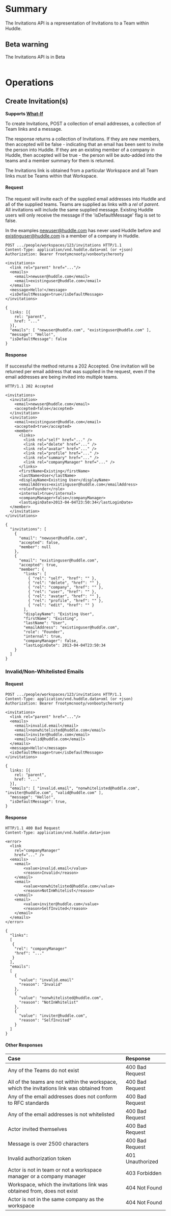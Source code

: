 # Summary #

The Invitations API is a representation of Invitations to a Team within Huddle.

## Beta warning ##

The Invitations API is in Beta

|  |
|:-|

# Operations #

## Create Invitation(s) ##

**Supports [What-If](WhatIfHeader)**

To create Invitations, POST a collection of email addresses, a collection of Team links and a message.

The response returns a collection of Invitations. If they are new members, then accepted will be false - indicating that an email has been sent to invite the person into Huddle. If they are an existing member of a company in Huddle, then accepted will be true - the person will be auto-added into the teams and a member summary for them is returned.

The Invitations link is obtained from a particular Workspace and all Team links must be Teams within that Workspace.

#### Request ####
The request will invite each of the supplied email addresses into Huddle and all of the supplied teams. Teams are supplied as links with a _rel_ of _parent_. All invitations will include the same supplied message. Existing Huddle users will only receive the message if the 'isDefaultMessage' flag is set to false.

In the examples newuser@huddle.com has never used Huddle before and existinguser@huddle.com is a member of a company in Huddle.

```
POST .../people/workspaces/123/invitations HTTP/1.1
Content-Type: application/vnd.huddle.data+xml (or +json)
Authorization: Bearer frootymcnooty/vonbootycherooty
```
```
<invitations>
  <link rel="parent" href="..."/>
  <emails>
    <email>newuser@huddle.com</email>
    <email>existinguser@huddle.com</email>
  </emails>
  <message>Hello!</message>
  <isDefaultMessage>true</isDefaultMessage>
</invitations>
```
```
{
  links: [{
    rel: "parent",
    href: "..."
  }],
  "emails": [ "newuser@huddle.com", "existinguser@huddle.com" ],
  "message": "Hello!",
  "isDefaultMessage": false
}
```

#### Response ####
If successful the method returns a 202 Accepted. One invitation will be returned per email address that was supplied in the request, even if the email addresses are being invited into multiple teams.

```
HTTP/1.1 202 Accepted
```
```
<invitations>
  <invitation>
    <email>newuser@huddle.com</email>
    <accepted>false</accepted>
  </invitation>
  <invitation>
    <email>existinguser@huddle.com</email>
    <accepted>true</accepted>
    <member>
      <links>
        <link rel="self" href="..." />
        <link rel="delete" href="..." />
        <link rel="avatar" href="..." />
        <link rel="profile" href="..." />
        <link rel="summary" href="..." />
        <link rel="companyManager" href="..." />
      </links>  
      <firstName>Existing</firstName>
      <lastName>User</lastName>
      <displayName>Existing User</displayName>
      <emailAddress>existinguser@huddle.com</emailAddress>
      <role>Founder</role>
      <internal>true</internal>
      <companyManager>false</companyManager>
      <lastLoginDate>2013-04-04T23:50:34</lastLoginDate>
  </member>
  </invitation>
</invitations>
```
```
{
  "invitations": [
    {
      "email": "newuser@huddle.com",
      "accepted": false,
      "member": null
    },
    {
      "email": "existinguser@huddle.com",
      "accepted": true,
      "member": {
        "links": [
          { "rel": "self", "href": "" },
          { "rel": "delete", "href": "" },
          { "rel": "company", "href": "" },
          { "rel": "user", "href": "" },
          { "rel": "avatar", "href": "" },
          { "rel": "profile", "href": "" },
          { "rel": "edit", "href": "" }
        ],
        "displayName": "Existing User",
        "firstName": "Existing",
        "lastName": "User",
        "emailAddress": "existinguser@huddle.com",
        "role": "Founder",
        "internal": true,
        "companyManager": false,
        "lastLoginDate": 2013-04-04T23:50:34
    }
  ]
}
```

### Invalid/Non-Whitelisted Emails ###

#### Request ####

```
POST .../people/workspaces/123/invitations HTTP/1.1
Content-Type: application/vnd.huddle.data+xml (or +json)
Authorization: Bearer frootymcnooty/vonbootycherooty
```
```
<invitations>
  <link rel="parent" href="..."/>
  <emails>
    <email>invalid.email</email>
    <email>nonwhitelisted@huddle.com</email>
    <email>inviter@huddle.com</email>
    <email>valid@huddle.com</email>
  </emails>
  <message>Hello!</message>
  <isDefaultMessage>true</isDefaultMessage>
</invitations>
```
```
{
  links: [{
    rel: "parent",
    href: "..."
  }],
  "emails": [ "invalid.email", "nonwhitelisted@huddle.com", "inviter@huddle.com", "valid@huddle.com" ],
  "message": "Hello!",
  "isDefaultMessage": true,
}
```

#### Response ####

```
HTTP/1.1 400 Bad Request
Content-Type: application/vnd.huddle.data+json
```
```
<error>
  <link
    rel="companyManager"
    href="..." />
  <emails>
    <email>
        <value>invalid.email</value>
        <reason>Invalid</reason>
    </email>
    <email>
        <value>nonwhitelisted@huddle.com</value>
        <reason>NotInWhitelist</reason>
    </email>
    <email>
        <value>inviter@huddle.com</value>
        <reason>SelfInvited</reason>
    </email>
  </emails>
</error>
```
```
{
  "links":
  [
   {
    "rel": "companyManager"
    "href": "..."
   }
  ],
  "emails":
  [
    {
      "value": "invalid.email"
      "reason": "Invalid"
    },
    {
      "value": "nonwhitelisted@huddle.com",
      "reason": "NotInWhitelist"
    },
    {
      "value": "inviter@huddle.com",
      "reason": "SelfInvited"
    }
  ]
}
```

#### Other Responses ####

|Case|Response|
|:---|:-------|
|Any of the Teams do not exist|400 Bad Request|
|All of the teams are not within the workspace, which the invitations link was obtained from|400 Bad Request|
|Any of the email addresses does not conform to RFC standards|400 Bad Request|
|Any of the email addresses is not whitelisted|400 Bad Request|
|Actor invited themselves|400 Bad Request|
|Message is over 2500 characters|400 Bad Request|
|Invalid authorization token|401 Unauthorized|
|Actor is not in team or not a workspace manager or a company manager|403 Forbidden|
|Workspace, which the invitations link was obtained from, does not exist|404 Not Found|
|Actor is not in the same company as the workspace|404 Not Found|
